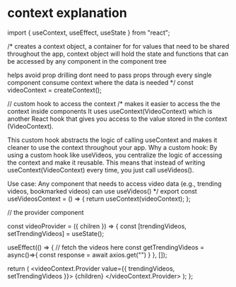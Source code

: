 # context explanation

import { useContext, useEffect, useState } from "react";

/\*
creates a context object, a container for for values that need
to be shared throughout the app, context object will hold the state
and functions that can be accessed by any component
in the component tree

helps avoid prop drilling dont need to pass props
through every single component
consume context where the data is needed
\*/
const videoContext = createContext();

// custom hook to access the context
/\*
makes it easier to access the the context inside components
It uses useContext(VideoContext) which is another React hook
that gives you access to the value stored in the context (VideoContext).

This custom hook abstracts the logic of calling useContext and makes it
cleaner to use the context throughout your app.
Why a custom hook:
By using a custom hook like useVideos,
you centralize the logic of accessing the context and make it reusable.
This means that instead of writing useContext(VideoContext) every time,
you just call useVideos().

Use case: Any component that needs to access
video data (e.g., trending videos, bookmarked videos) can use
useVideos()
\*/
export const useVideosContext = () => {
return useContext(videoContext);
};

// the provider component

const videoProvider = ({ chilren }) => {
const [trendingVideos, setTrendingVideos] = useState();

useEffect(() => {
// fetch the videos here
const getTrendingVideos = async()=>{
const response = await axios.get("")
}
}, []);

return (
<videoContext.Provider value={{ trendingVideos, setTrendingVideos }}>
{children}
</videoContext.Provider>
);
};
